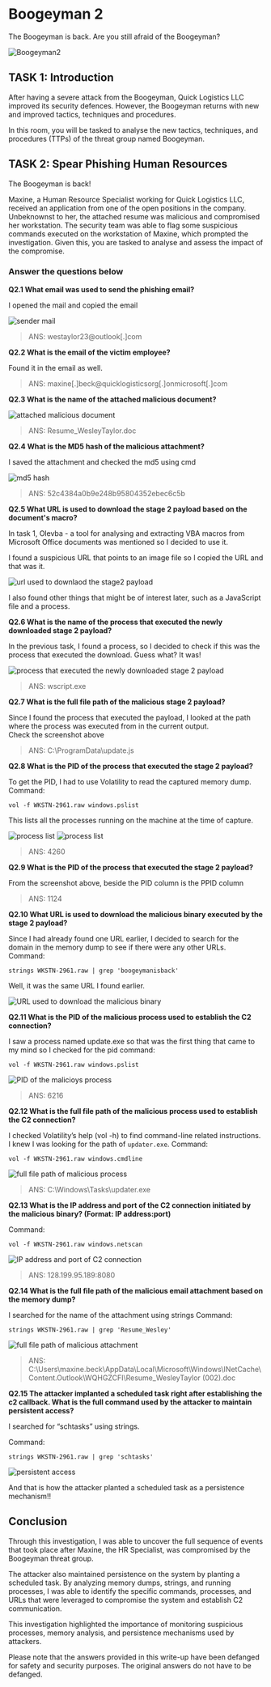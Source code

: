 # Boogeyman 2
The Boogeyman is back. Are you still afraid of the Boogeyman?

![Boogeyman2](assets2/Boogeyman2.png)

## TASK 1: Introduction
After having a severe attack from the Boogeyman, Quick Logistics LLC improved its security defences. However, the Boogeyman returns with new and improved tactics, techniques and procedures. 

In this room, you will be tasked to analyse the new tactics, techniques, and procedures (TTPs) of the threat group named Boogeyman. 

## TASK 2: Spear Phishing Human Resources

The Boogeyman is back!

Maxine, a Human Resource Specialist working for Quick Logistics LLC, received an application from one of the open positions in the company. Unbeknownst to her, the attached resume was malicious and compromised her workstation.
The security team was able to flag some suspicious commands executed on the workstation of Maxine, which prompted the investigation. Given this, you are tasked to analyse and assess the impact of the compromise.

### Answer the questions below

**Q2.1 What email was used to send the phishing email?**

I opened the mail and copied the email

![sender mail](assets2//Task2_screenshot1.png)

> ANS: westaylor23@outlook[.]com

**Q2.2 What is the email of the victim employee?**

Found it in the email as well.

> ANS: maxine[.]beck@quicklogisticsorg[.]onmicrosoft[.]com

**Q2.3 What is the name of the attached malicious document?**

![attached malicious document](assets2/Task2_screenshot2.png)

> ANS: Resume_WesleyTaylor.doc

**Q2.4 What is the MD5 hash of the malicious attachment?**

I saved the attachment and checked the md5 using cmd 

![md5 hash](assets2/Task2_screenshot3.png)

> ANS: 52c4384a0b9e248b95804352ebec6c5b

**Q2.5 What URL is used to download the stage 2 payload based on the document's macro?**

In task 1, Olevba - a tool for analysing and extracting VBA macros from Microsoft Office documents was mentioned so I decided to use it. 

I found a suspicious URL that points to an image file so I copied the URL and that was it.

![url used to downlaod the stage2 payload](assets2/Task2_screenshot4.png)

I also found other things that might be of interest later, such as a JavaScript file and a process.

**Q2.6 What is the name of the process that executed the newly downloaded stage 2 payload?**

In the previous task, I found a process, so I decided to check if this was the process that executed the download. Guess what? It was!

![process that executed the newly downloaded stage 2 payload](assets2/Task2_screenshot5.png)

> ANS: wscript.exe

**Q2.7 What is the full file path of the malicious stage 2 payload?**

Since I found the process that executed the payload, I looked at the path where the process was executed from in the current output.  
Check the screenshot above 

> ANS: C:\ProgramData\update.js

**Q2.8 What is the PID of the process that executed the stage 2 payload?**

To get the PID, I had to use Volatility to read the captured memory dump.  
Command: 
```
vol -f WKSTN-2961.raw windows.pslist
```
This lists all the processes running on the machine at the time of capture.

![process list](assets2/Task2_screenshot6a.png)
![process list](assets2/Task2_screenshot6b.png)

> ANS: 4260

**Q2.9 What is the PID of the process that executed the stage 2 payload?**

From the screenshot above, beside the PID column is the PPID column

> ANS: 1124

**Q2.10 What URL is used to download the malicious binary executed by the stage 2 payload?**

Since I had already found one URL earlier, I decided to search for the domain in the memory dump to see if there were any other URLs.
Command: 
```
strings WKSTN-2961.raw | grep 'boogeymanisback'
```
Well, it was the same URL I found earlier.

![URL used to download the malicious binary](assets2/Task2_screenshot7.png)

**Q2.11 What is the PID of the malicious process used to establish the C2 connection?**

I saw a process named update.exe so that was the first thing that came to my mind so I checked for the pid
command:
```
vol -f WKSTN-2961.raw windows.pslist
```

![PID of the malicioys process](assets2/Task2_screenshot8.png)

> ANS: 6216

**Q2.12 What is the full file path of the malicious process used to establish the C2 connection?**

I checked Volatility’s help (vol -h) to find command-line related instructions. I knew I was looking for the path of `updater.exe`.
Command:
```
vol -f WKSTN-2961.raw windows.cmdline
```

![full file path of malicious process](assets2/Task2_screenshot9.png)

> ANS: C:\Windows\Tasks\updater.exe

**Q2.13 What is the IP address and port of the C2 connection initiated by the malicious binary? (Format: IP address:port)**

Command:
```
vol -f WKSTN-2961.raw windows.netscan
```

![IP address and port of C2 connection](assets2/Task2_screenshot10.png)

> ANS: 128.199.95.189:8080

**Q2.14 What is the full file path of the malicious email attachment based on the memory dump?**

I searched for the name of the attachment using strings 
Command: 
```
strings WKSTN-2961.raw | grep 'Resume_Wesley'
```
![full file path of malicious attachment](assets2/Task2_screenshot11.png)

> ANS: C:\Users\maxine.beck\AppData\Local\Microsoft\Windows\INetCache\Content.Outlook\WQHGZCFI\Resume_WesleyTaylor (002).doc

**Q2.15 The attacker implanted a scheduled task right after establishing the c2 callback. What is the full command used by the attacker to maintain persistent access?**

I searched for “schtasks” using strings.

Command: 
```
strings WKSTN-2961.raw | grep 'schtasks'
```

![persistent access](assets2/Task2_screenshot12.png)

And that is how the attacker planted a scheduled task as a persistence mechanism!!

## Conclusion

Through this investigation, I was able to uncover the full sequence of events that took place after Maxine, the HR Specialist, was compromised by the Boogeyman threat group. 

The attacker also maintained persistence on the system by planting a scheduled task. By analyzing memory dumps, strings, and running processes, I was able to identify the specific commands, processes, and URLs that were leveraged to compromise the system and establish C2 communication.

This investigation highlighted the importance of monitoring suspicious processes, memory analysis, and persistence mechanisms used by attackers. 

Please note that the answers provided in this write-up have been defanged for safety and security purposes. The original answers do not have to be defanged.
